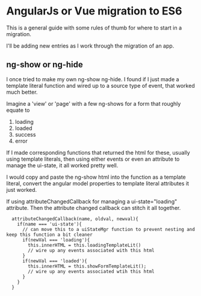 # AngularJs or Vue migration to ES6

This is a general guide with some rules of thumb for where to start in a migration.

I'll be adding new entries as I work through the migration of an app.

## ng-show or ng-hide

I once tried to make my own ng-show ng-hide. I found if I just made a template literal function and wired up to a source type of event, that worked much better.

Imagine a 'view' or 'page' with a few ng-shows for a form that roughly equate to

1. loading
2. loaded
3. success
4. error

If I made corresponding functions that returned the html for these, usually using template literals, then using either events or even an attribute to manage the ui-state, it 
all worked pretty well.

I would copy and paste the ng-show html into the function as a template literal, convert the angular model properties to template literal attributes it just worked.

If using attributeChangedCallback for managing a ui-state="loading" attribute. Then the attribute changed callback can stitch it all together.

```
  attributeChangedCallback(name, oldval, newval){
    if(name === 'ui-state'){
      // can move this to a uiStateMgr function to prevent nesting and keep this function a bit cleaner
      if(newVal === 'loading'){
        this.innerHTML = this.loadingTemplateLit()
        // wire up any events associated with this html
      }
      if(newVal === 'loaded'){
        this.innerHTML = this.showFormTemplateLit();
        // wire up any events associated wtih this html
      }
    }
  }

```

